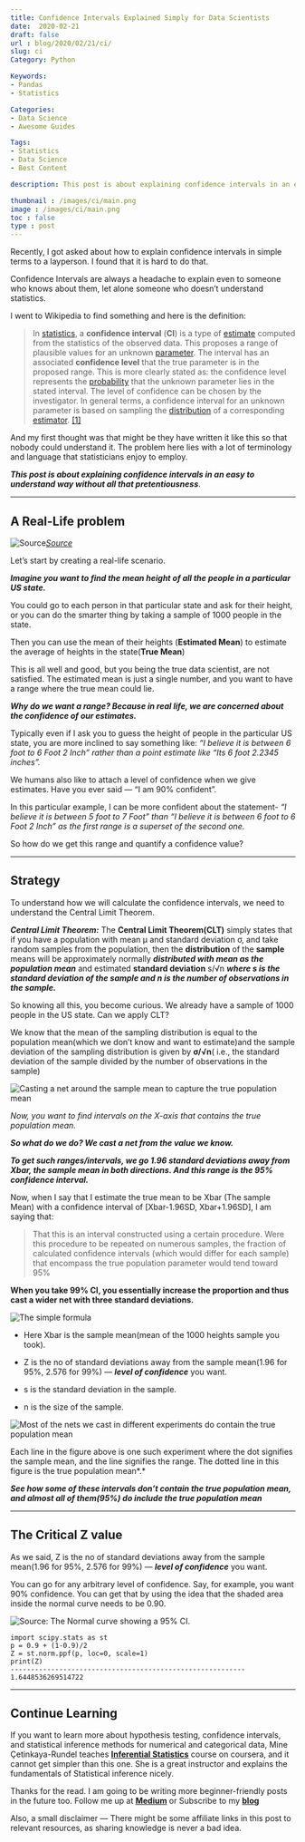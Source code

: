 ```yaml
---
title: Confidence Intervals Explained Simply for Data Scientists
date:  2020-02-21
draft: false
url : blog/2020/02/21/ci/
slug: ci
Category: Python

Keywords:
- Pandas
- Statistics

Categories:
- Data Science
- Awesome Guides

Tags:
- Statistics
- Data Science
- Best Content

description: This post is about explaining confidence intervals in an easy to understand way without all that pretentiousness

thumbnail : /images/ci/main.png
image : /images/ci/main.png
toc : false
type : post
---
```



Recently, I got asked about how to explain confidence intervals in simple terms to a layperson. I found that it is hard to do that.

Confidence Intervals are always a headache to explain even to someone who knows about them, let alone someone who doesn’t understand statistics.

I went to Wikipedia to find something and here is the definition:

> In [statistics](https://en.wikipedia.org/wiki/Frequentist_statistics), a **confidence interval** (**CI**) is a type of [estimate](https://en.wikipedia.org/wiki/Interval_estimate) computed from the statistics of the observed data. This proposes a range of plausible values for an unknown [parameter](https://en.wikipedia.org/wiki/Parameter). The interval has an associated **confidence level** that the true parameter is in the proposed range. This is more clearly stated as: the confidence level represents the [probability](https://en.wikipedia.org/wiki/Probability) that the unknown parameter lies in the stated interval. The level of confidence can be chosen by the investigator. In general terms, a confidence interval for an unknown parameter is based on sampling the [distribution](https://en.wikipedia.org/wiki/Probability_distribution) of a corresponding [estimator](https://en.wikipedia.org/wiki/Estimator). [[1]](https://en.wikipedia.org/wiki/Confidence_interval#cite_note-:0-1)

And my first thought was that might be they have written it like this so that nobody could understand it. The problem here lies with a lot of terminology and language that statisticians enjoy to employ.

***This post is about explaining confidence intervals in an easy to understand way without all that pretentiousness***.

---

## A Real-Life problem

![[Source](https://pixabay.com/photos/police-crime-scene-murder-forensics-3284258/)](/images/ci/0.png)*[Source](https://pixabay.com/photos/police-crime-scene-murder-forensics-3284258/)*

Let’s start by creating a real-life scenario.

***Imagine you want to find the mean height of all the people in a particular US state.***

You could go to each person in that particular state and ask for their height, or you can do the smarter thing by taking a sample of 1000 people in the state.

Then you can use the mean of their heights (**Estimated Mean**) to estimate the average of heights in the state(**True Mean**)

This is all well and good, but you being the true data scientist, are not satisfied. The estimated mean is just a single number, and you want to have a range where the true mean could lie.

***Why do we want a range? Because in real life, we are concerned about the confidence of our estimates.***

Typically even if I ask you to guess the height of people in the particular US state, you are more inclined to say something like: *“I believe it is between 6 foot to 6 Foot 2 Inch” rather than a point estimate like “Its 6 foot 2.2345 inches”.*

We humans also like to attach a level of confidence when we give estimates. Have you ever said — “I am 90% confident”.

In this particular example, I can be more confident about the statement- *“I believe it is between 5 foot to 7 Foot” than “I believe it is between 6 foot to 6 Foot 2 Inch” as the first range is a superset of the second one.*

So how do we get this range and quantify a confidence value?

---

## Strategy

To understand how we will calculate the confidence intervals, we need to understand the Central Limit Theorem.

***Central Limit Theorem:*** The **Central Limit Theorem(CLT)** simply states that if you have a population with mean μ and standard deviation σ, and take random samples from the population, then the **distribution** of the **sample** means will be approximately normally ***distributed with mean as the population mean*** and estimated **standard deviation** s/√n ***where s is the standard deviation of the sample and n is the number of observations in the sample.***

So knowing all this, you become curious. We already have a sample of 1000 people in the US state. Can we apply CLT?

We know that the mean of the sampling distribution is equal to the population mean(which we don’t know and want to estimate)and the sample deviation of the sampling distribution is given by **σ/√n**( i.e., the standard deviation of the sample divided by the number of observations in the sample)

![**Casting a net** around the sample mean to capture the true population mean](/images/ci/1.png)

*Now, you want to find intervals on the X-axis that contains the true population mean.*

***So what do we do? We cast a net from the value we know.***

***To get such ranges/intervals, we go 1.96 standard deviations away from Xbar, the sample mean in both directions. And this range is the 95% confidence interval.***

Now, when I say that I estimate the true mean to be Xbar (The sample Mean) with a confidence interval of [Xbar-1.96SD, Xbar+1.96SD], I am saying that:

> That this is an interval constructed using a certain procedure. Were this procedure to be repeated on numerous samples, the fraction of calculated confidence intervals (which would differ for each sample) that encompass the true population parameter would tend toward 95%

**When you take 99% CI, you essentially increase the proportion and thus cast a wider net with three standard deviations.**

![The simple formula](/images/ci/2.png)

* Here Xbar is the sample mean(mean of the 1000 heights sample you took).

* Z is the no of standard deviations away from the sample mean(1.96 for 95%, 2.576 for 99%) — ***level of confidence*** you want.

* s is the standard deviation in the sample.

* n is the size of the sample.

![Most of the nets we cast in different experiments do contain the true population mean](/images/ci/3.png)

Each line in the figure above is one such experiment where the dot signifies the sample mean, and the line signifies the range. The dotted line in this figure is the true population mean*.*

***See how some of these intervals don’t contain the true population mean, and almost all of them(95%) do include the true population mean***

---

## The Critical Z value

As we said, Z is the no of standard deviations away from the sample mean(1.96 for 95%, 2.576 for 99%) — ***level of confidence*** you want.

You can go for any arbitrary level of confidence. Say, for example, you want 90% confidence. You can get that by using the idea that the shaded area inside the normal curve needs to be 0.90.

![[Source](https://stackoverflow.com/questions/20864847/probability-to-z-score-and-vice-versa-in-python): The Normal curve showing a 95% CI.](/images/ci/4.png)

    import scipy.stats as st
    p = 0.9 + (1-0.9)/2
    Z = st.norm.ppf(p, loc=0, scale=1)
    print(Z)
    ----------------------------------------------------------
    1.6448536269514722

---

## Continue Learning

If you want to learn more about hypothesis testing, confidence intervals, and statistical inference methods for numerical and categorical data, Mine Çetinkaya-Rundel teaches [**Inferential Statistics**](https://www.coursera.org/learn/inferential-statistics-intro?ranMID=40328&ranEAID=lVarvwc5BD0&ranSiteID=lVarvwc5BD0-ydEVG6k5kidzLtNqbbVQvQ&siteID=lVarvwc5BD0-ydEVG6k5kidzLtNqbbVQvQ&utm_content=2&utm_medium=partners&utm_source=linkshare&utm_campaign=lVarvwc5BD0) course on coursera, and it cannot get simpler than this one. She is a great instructor and explains the fundamentals of Statistical inference nicely.

Thanks for the read. I am going to be writing more beginner-friendly posts in the future too. Follow me up at [**Medium**](https://medium.com/@rahul_agarwal?source=post_page---------------------------) or Subscribe to my [**blog**](https://mlwhiz.ck.page/a9b8bda70c)

Also, a small disclaimer — There might be some affiliate links in this post to relevant resources, as sharing knowledge is never a bad idea.
